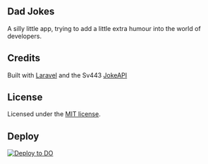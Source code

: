 ## Dad Jokes

A silly little app, trying to add a little extra humour into the world of developers.

## Credits

Built with [Laravel](https://laravel.com/) and the Sv443 [JokeAPI](https://github.com/Sv443/JokeAPI)

## License

Licensed under the [MIT license](https://opensource.org/licenses/MIT).

## Deploy

[![Deploy to DO](https://www.deploytodo.com/do-btn-blue.svg)](https://cloud.digitalocean.com/apps/new?repo=https://github.com/jonathanbossenger/devdadjokes/tree/main)
